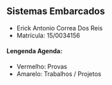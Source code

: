 ## Sistemas Embarcados
- Erick Antonio Correa Dos Reis
- Matrícula: 15/0034156

#### Lengenda Agenda:
* Vermelho: Provas
* Amarelo: Trabalhos / Projetos
